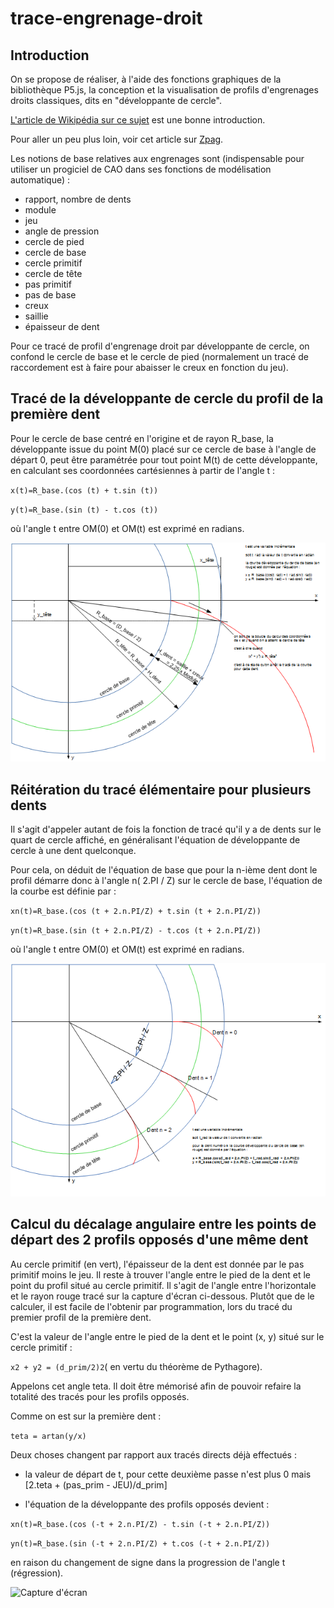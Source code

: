 ﻿# trace-engrenage-droit

## Introduction

On se propose de réaliser, à l'aide des fonctions graphiques de la bibliothèque P5.js, la conception et la visualisation de profils d'engrenages droits classiques, dits en "développante de cercle".

[L'article de Wikipédia sur ce sujet](https://fr.wikipedia.org/wiki/Développante_du_cercle) est une bonne introduction.

Pour aller un peu plus loin, voir cet article sur [Zpag](http://www.zpag.net/Machines_Simples/engrenage_droit_dent_droit.htm).

Les notions de base relatives aux engrenages sont (indispensable pour utiliser un progiciel de CAO dans ses fonctions de modélisation automatique) :

- rapport, nombre de dents
- module
- jeu
- angle de pression
- cercle de pied
- cercle de base
- cercle primitif
- cercle de tête
- pas primitif
- pas de base
- creux
- saillie
- épaisseur de dent

Pour ce tracé de profil d'engrenage droit par développante de cercle, on confond le cercle de base et le cercle de pied
(normalement un tracé de raccordement est à faire pour abaisser le creux en fonction du jeu).

## Tracé de la développante de cercle du profil de la première dent

Pour le cercle de base centré en l'origine et de rayon R_base, la développante issue du point M(0) placé sur ce cercle de base à l'angle de départ 0, peut être paramétrée pour tout point M(t) de cette développante, en calculant ses coordonnées cartésiennes à partir de l'angle t :

`x(t)=R_base.(cos (t) + t.sin (t))`

`y(t)=R_base.(sin (t) - t.cos (t))`

où l'angle t entre OM(0) et OM(t) est exprimé en radians.

![Schéma de principe du tracé de profil d'engrenage en développante de cercle](img/SchemaConstructProfilDent.png)

## Réitération du tracé élémentaire pour plusieurs dents

Il s'agit d'appeler autant de fois la fonction de tracé qu'il y a de dents sur le quart de cercle affiché, en généralisant l'équation de développante de cercle à une dent quelconque.

Pour cela, on déduit de l'équation de base que pour la n-ième dent dont le profil démarre donc à l'angle n( 2.PI / Z) sur le cercle de base, l'équation de la courbe est définie par :

`xn(t)=R_base.(cos (t + 2.n.PI/Z) + t.sin (t + 2.n.PI/Z))`

`yn(t)=R_base.(sin (t + 2.n.PI/Z) - t.cos (t + 2.n.PI/Z))`

où l'angle t entre OM(0) et OM(t) est exprimé en radians.

![Schéma de généralisation à N dents](img/SchemaConstructNDents.png)

## Calcul du décalage angulaire entre les points de départ des 2 profils opposés d'une même dent

Au cercle primitif (en vert), l'épaisseur de la dent est donnée par le pas primitif moins le jeu. Il reste à trouver l'angle entre le pied de la dent et le point du profil situé au cercle primitif. Il s'agit de l'angle entre l'horizontale et le rayon rouge tracé sur la capture d'écran ci-dessous. Plutôt que de le calculer, il est facile de l'obtenir par programmation, lors du tracé du premier profil de la première dent.

C'est la valeur de l'angle entre le pied de la dent et le point (x, y) situé sur le cercle primitif :

`x2 + y2 = (d_prim/2)2`( en vertu du théorème de Pythagore).

Appelons cet angle teta. Il doit être mémorisé afin de pouvoir refaire la totalité des tracés pour les profils opposés.

Comme on est sur la première dent :

`teta = artan(y/x)`

Deux choses changent par rapport aux tracés directs déjà effectués :

- la valeur de départ de t, pour cette deuxième passe n'est plus 0 mais [2.teta + (pas_prim - JEU)/d_prim]

- l'équation de la développante des profils opposés devient :

`xn(t)=R_base.(cos (-t + 2.n.PI/Z) - t.sin (-t + 2.n.PI/Z))`

`yn(t)=R_base.(sin (-t + 2.n.PI/Z) + t.cos (-t + 2.n.PI/Z))`

en raison du changement de signe dans la progression de l'angle t (régression).

![Capture d'écran](capture.jpeg)


